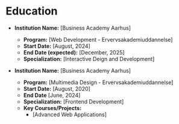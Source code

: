 # Education

-   **Institution Name:** [Business Academy Aarhus]
    -   **Program:** [Web Development - Ervervsakademiuddannelse]
    -   **Start Date:** [August, 2024]
    -   **End Date (expected):** [December, 2025]
    -   **Specialization:** [Interactive Deign and Development]

-   **Institution Name:** [Business Academy Aarhus]
    -   **Program:** [Multimedia Design - Ervervsakademiuddannelse]
    -   **Start Date:** [August, 2020]
    -   **End Date** [June, 2024]
    -   **Specialization:** [Frontend Development]
    -   **Key Courses/Projects:**
        -   [Advanced Web Applications]
